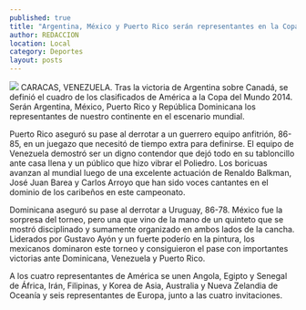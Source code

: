 ```yaml
---
published: true
title: "Argentina, México y Puerto Rico serán representantes en la Copa del Mundo 2014"
author: REDACCION
location: Local
category: Deportes
layout: posts
---
```


![](http://i.imgur.com/QLIPDuom.jpg)
CARACAS, VENEZUELA. Tras la victoria de Argentina sobre Canadá, se definió el cuadro de los clasificados de América a la Copa del Mundo 2014. Serán Argentina, México, Puerto Rico y República Dominicana los representantes de nuestro continente en el escenario mundial.

Puerto Rico aseguró su pase al derrotar a un guerrero equipo anfitrión, 86-85, en un juegazo que necesitó de tiempo extra para definirse. El equipo de Venezuela demostró ser un digno contendor que dejó todo en su tabloncillo ante casa llena y un público que hizo vibrar el Poliedro. Los boricuas avanzan al mundial luego de una excelente actuación de Renaldo Balkman, José Juan Barea y Carlos Arroyo que han sido voces cantantes en el dominio de los caribeños en este campeonato.

Dominicana aseguró su pase al derrotar a Uruguay, 86-78. México fue la sorpresa del torneo, pero una que vino de la mano de un quinteto que se mostró disciplinado y sumamente organizado en ambos lados de la cancha. Liderados por Gustavo Ayón y un fuerte poderío en la pintura, los mexicanos dominaron este torneo y consiguieron el pase con importantes victorias ante Dominicana, Venezuela y Puerto Rico.

A los cuatro representantes de América se unen Angola, Egipto y Senegal de África, Irán, Filipinas, y Korea de Asia, Australia y Nueva Zelandia de Oceanía y seis representantes de Europa, junto a las cuatro invitaciones.
